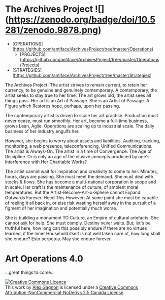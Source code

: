The Archives Project ![] (https://zenodo.org/badge/doi/10.5281/zenodo.9878.png)
====================

* [OPERATIONS] (https://github.com/antiface/ArchivesProject/tree/master/Operations)
    * [PROJECTS] (https://github.com/antiface/ArchivesProject/tree/master/Operations/Projects)
* [STRATEGIES] (https://github.com/antiface/ArchivesProject/tree/master/Strategies)

The Archives Project. The artist strives to remain current, to retain her currency, to be genuine and genuinely contemporary. A contemporary, the artist seeks to stay true to her time. The art grows old, the artist sees all things pass. Her art is an Art of Passage. She is an Artist of Passage. A Figure which Restores hope, perhaps, upon her passing.

The contemporary artist is driven to scale her art practise. Production must never cease, must run smoothly. Her art, become a full-time business, grows Lean, Agile. Operations are scaling up to industrial scale. The daily business of her industry engulfs her.

However, she begins to worry about assets and liabilities. Auditing, tracking, monitoring, a web presence, teleconferencing, Unified Communications. The artist is Always-On. The artist in a time of Convergence: The Age of Discipline. Or is only an age of the elusive concepts produced by one's Interference with Her Charitable Works?

The artist cannot wait for inspiration and creativity to come to her. Minutes, hours, days are passing. She must meet the demand. She must deal with stocks & flows. She has become a multi-national corporation in scope and in scale. Her craft is the maintenance of culture, of ambient moral temperatures. But the Artist-Become-Art-o-Sphere cannot Expand Outwards Forever. Heed This However: At some point she must be capable of reeling it all back in, or else risk wasting herself away in the pursuit of a figment of her imagination and potentially much worse.

She is building a monument TO Culture, an Empire of cultural artefacts. She cannot ask for help. She must comply. Destiny never waits. But, let's be truthful here, how long can this possibly endure if there are no virtues learned, if the Inner Household itself is not well taken care of, how long shall she endure? Esto perpetua. May she endure forever.

Art Operations 4.0
==================

...great things to come...

<a rel="license" href="http://creativecommons.org/licenses/by-nc-nd/2.5/ca/deed.en_GB"><img alt="Creative Commons Licence" style="border-width:0" src="http://i.creativecommons.org/l/by-nc-nd/2.5/ca/80x15.png" /></a><br />This work by <a xmlns:cc="http://creativecommons.org/ns#" href="http://alexgagnon.com" property="cc:attributionName" rel="cc:attributionURL">Alex Gagnon</a> is licensed under a <a rel="license" href="http://creativecommons.org/licenses/by-nc-nd/2.5/ca/deed.en_GB">Creative Commons Attribution-NonCommercial-NoDerivs 2.5 Canada License</a>.
